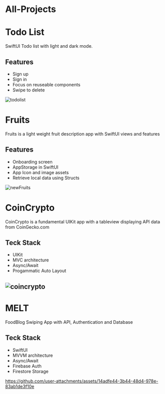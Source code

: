 # All-Projects

# Todo List
SwiftUI Todo list with light and dark mode. 

## Features
- Sign up
- Sign in
- Focus on reuseable components
- Swipe to delete

![todolist](https://github.com/user-attachments/assets/843086ec-276b-4e8e-ad85-2d54c06bcdc0)
 

# Fruits
Fruits is a light weight fruit description app with SwiftUI views and features

## Features
- Onboarding screen
- AppStorage in SwiftUI
- App Icon and image assets
- Retrieve local data using Structs

![newFruits](https://github.com/user-attachments/assets/1cd03d4f-79a8-46ea-97f8-7fc9931e652a)

# CoinCrypto 
CoinCrypto is a fundamental UIKit app with a tableview displaying API data from CoinGecko.com  
## Teck Stack
- UIKit
- MVC architecture
- Async/Await
- Progammatic Auto Layout
## ![coincrypto](https://github.com/user-attachments/assets/4f5cd773-40f0-4400-9c04-38908ce8398e)

# MELT
FoodBlog Swiping App with API, Authentication and Database
 
## Teck Stack
- SwiftUI
- MVVM architecture
- Async/Await
- Firebase Auth
- Firestore Storage

https://github.com/user-attachments/assets/14adfe44-3b44-48d4-978e-83ab1de3f10e
